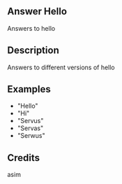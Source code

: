 ## Answer Hello
Answers to hello

## Description
Answers to different versions of hello

## Examples
 - "Hello"
 - "Hi"
 - "Servus"
 - "Servas"
 - "Serwus"


## Credits
asim


